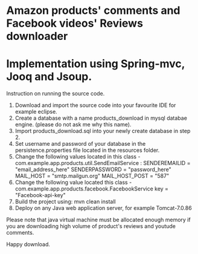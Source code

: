 # Amazon products' comments and Facebook videos' Reviews downloader
# Implementation using Spring-mvc, Jooq and Jsoup.

Instruction on running the source code.

1. Download and import the source code into your favourite IDE for example eclipse.
2. Create a database with a name products_download in mysql databae engine. (please do not ask me why this name).
3. Import products_download.sql into your newly create database in step 2.
4. Set username and password of your database in the persistence.properties file located in the resources folder.
4. Change the following values located in this class - com.example.app.products.util.SendEmailService :
	SENDEREMAILID = "email_address_here"
    SENDERPASSWORD = "password_here"
    MAIL_HOST = "smtp.mailgun.org"
    MAIL_HOST_POST = "587"
5. Change the following value located this class - com.example.app.products.facebook.FacebookService
    key = "Facebook-api-key"
6. Build the project using:
   mvn clean install
7. Deploy on any Java web application server, for example Tomcat-7.0.86

Please note that java virtual machine must be allocated enough memory if you are downloading high volume of product's reviews and youtude comments.

Happy download.
   
